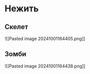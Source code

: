# Нежить 

## Скелет

![[Pasted image 20241001164405.png]]
## Зомби

![[Pasted image 20241001164438.png]]